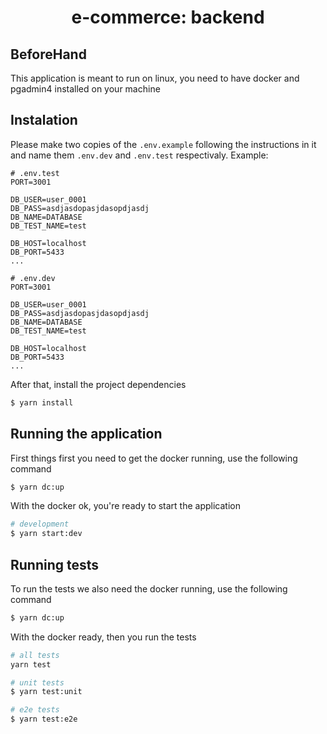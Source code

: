 <div align="center">
<h1>e-commerce: backend</h1>

</div>

## BeforeHand
This application is meant to run on linux, you need to have docker and pgadmin4 installed on your machine

## Instalation

Please make two copies of the `.env.example` following the instructions in it and name them `.env.dev` and `.env.test` respectivaly. Example:

```
# .env.test
PORT=3001

DB_USER=user_0001
DB_PASS=asdjasdopasjdasopdjasdj
DB_NAME=DATABASE
DB_TEST_NAME=test

DB_HOST=localhost
DB_PORT=5433
...
```

```
# .env.dev
PORT=3001

DB_USER=user_0001
DB_PASS=asdjasdopasjdasopdjasdj
DB_NAME=DATABASE
DB_TEST_NAME=test

DB_HOST=localhost
DB_PORT=5433
...
```

After that, install the project dependencies

```bash
$ yarn install
```

## Running the application
First things first you need to get the docker running, use the following command
```bash
$ yarn dc:up

```
With the docker ok, you're ready to start the application
```bash
# development
$ yarn start:dev
```

## Running tests
To run the tests we also need the docker running, use the following command
```bash
$ yarn dc:up

```
With the docker ready, then you run the tests
```bash
# all tests
yarn test

# unit tests
$ yarn test:unit

# e2e tests
$ yarn test:e2e

```
